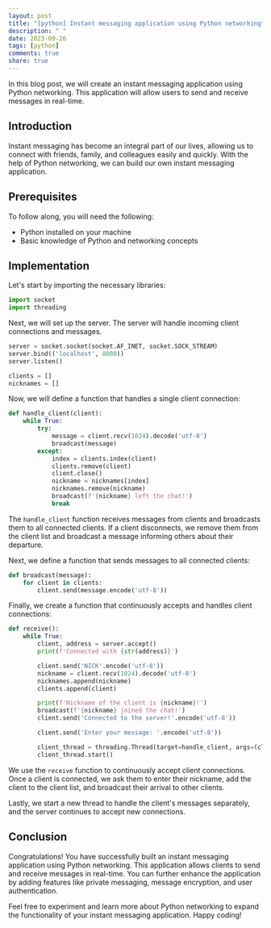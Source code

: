 ```yaml
---
layout: post
title: "[python] Instant messaging application using Python networking"
description: " "
date: 2023-09-26
tags: [python]
comments: true
share: true
---
```


In this blog post, we will create an instant messaging application using Python networking. This application will allow users to send and receive messages in real-time.

## Introduction

Instant messaging has become an integral part of our lives, allowing us to connect with friends, family, and colleagues easily and quickly. With the help of Python networking, we can build our own instant messaging application.

## Prerequisites

To follow along, you will need the following:

- Python installed on your machine
- Basic knowledge of Python and networking concepts

## Implementation

Let's start by importing the necessary libraries:

```python
import socket
import threading
```

Next, we will set up the server. The server will handle incoming client connections and messages.

```python
server = socket.socket(socket.AF_INET, socket.SOCK_STREAM)
server.bind(('localhost', 8000))
server.listen()

clients = []
nicknames = []
```

Now, we will define a function that handles a single client connection:

```python
def handle_client(client):
    while True:
        try:
            message = client.recv(1024).decode('utf-8')
            broadcast(message)
        except:
            index = clients.index(client)
            clients.remove(client)
            client.close()
            nickname = nicknames[index]
            nicknames.remove(nickname)
            broadcast(f'{nickname} left the chat!')
            break
```

The `handle_client` function receives messages from clients and broadcasts them to all connected clients. If a client disconnects, we remove them from the client list and broadcast a message informing others about their departure.

Next, we define a function that sends messages to all connected clients:

```python
def broadcast(message):
    for client in clients:
        client.send(message.encode('utf-8'))
```

Finally, we create a function that continuously accepts and handles client connections:

```python
def receive():
    while True:
        client, address = server.accept()
        print(f'Connected with {str(address)}')

        client.send('NICK'.encode('utf-8'))
        nickname = client.recv(1024).decode('utf-8')
        nicknames.append(nickname)
        clients.append(client)

        print(f'Nickname of the client is {nickname}!')
        broadcast(f'{nickname} joined the chat!')
        client.send('Connected to the server!'.encode('utf-8'))

        client.send('Enter your message: '.encode('utf-8'))

        client_thread = threading.Thread(target=handle_client, args=(client,))
        client_thread.start()
```

We use the `receive` function to continuously accept client connections. Once a client is connected, we ask them to enter their nickname, add the client to the client list, and broadcast their arrival to other clients.

Lastly, we start a new thread to handle the client's messages separately, and the server continues to accept new connections.

## Conclusion

Congratulations! You have successfully built an instant messaging application using Python networking. This application allows clients to send and receive messages in real-time. You can further enhance the application by adding features like private messaging, message encryption, and user authentication.

Feel free to experiment and learn more about Python networking to expand the functionality of your instant messaging application. Happy coding!